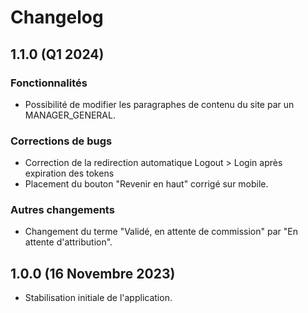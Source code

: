 # Changelog

## 1.1.0 (Q1 2024)

### Fonctionnalités

- Possibilité de modifier les paragraphes de contenu du site par un MANAGER_GENERAL.

### Corrections de bugs

- Correction de la redirection automatique Logout > Login après expiration des tokens
- Placement du bouton "Revenir en haut" corrigé sur mobile.

### Autres changements

- Changement du terme "Validé, en attente de commission" par "En attente d'attribution".

## 1.0.0 (16 Novembre 2023)

- Stabilisation initiale de l'application.

